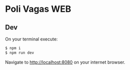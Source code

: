 # Poli Vagas WEB

## Dev

On your terminal execute:

```bash
$ npm i
$ npm run dev
```

Navigate to [http://localhost:8080](http://localhost:8008) on your internet browser.
